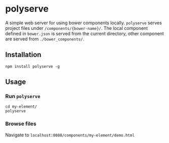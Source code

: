 # polyserve

A simple web server for using bower components locally. `polyserve` serves
project files under `/components/{bower-name}/`. The local component defined in
`bower.json` is served from the current directory, other component are served
from `./bower_components/`.

## Installation

    npm install polyserve -g

## Usage

### Run `polyserve`

    cd my-element/
    polyserve

### Browse files

Navigate to `localhost:8080/components/my-element/demo.html`

